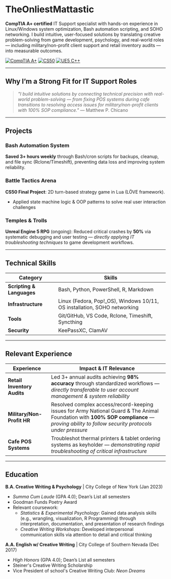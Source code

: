 # TheOnliestMattastic

**CompTIA A+ certified** IT Support specialist with hands-on experience in Linux/Windows system optimization, Bash automation scripting, and SOHO networking. I build intuitive, user-focused solutions by translating creative problem-solving from game development, psychology, and real-world roles — including military/non-profit client support and retail inventory audits — into measurable outcomes.

[![CompTIA A+](https://img.shields.io/badge/CompTIA%20A+-Certified-green)](https://www.comptia.org/certifications/a-plus)
[![CS50](https://img.shields.io/badge/CS50%20Intro%20to%20CS-blue)](https://cs50.harvard.edu/)
[![UE5 C++](https://img.shields.io/badge/Unreal%20Engine%205-C%2B%2B-blue)](https://www.unrealengine.com/)

---

## Why I’m a Strong Fit for IT Support Roles

> *"I build intuitive solutions by connecting technical precision with real-world problem-solving — from fixing POS systems during cafe transitions to resolving access issues for military/non-profit clients with 100% SOP compliance."*
> — Matthew P. Chicano

---

## Projects

### Bash Automation System 
**Saved 3+ hours weekly** through Bash/cron scripts for backups, cleanup, and file sync (Rclone/Timeshift), preventing data loss and improving system reliability.

### Battle Tactics Arena 
**CS50 Final Project**: 2D turn-based strategy game in Lua (LÖVE framework). 
- Applied state machine logic & OOP patterns to solve real user interaction challenges

### Temples & Trolls 
**Unreal Engine 5 RPG** (ongoing): Reduced critical crashes by **50%** via systematic debugging and user testing — *directly applying IT troubleshooting techniques* to game development workflows.

---

## Technical Skills

| Category                  | Skills                                                                   |
|---------------------------|--------------------------------------------------------------------------|
| **Scripting & Languages** | Bash, Python, PowerShell, R, Markdown                                    |
| **Infrastructure**        | Linux (Fedora, Pop!_OS), Windows 10/11, OS installation, SOHO networking |
| **Tools**                 | Git/GitHub, VS Code, Rclone, Timeshift, Syncthing                        |
| **Security**              | KeePassXC, ClamAV                                                        |

---

## Relevant Experience

| Experience                  | Impact & IT Relevance                                                                                                                                    |
|-----------------------------|----------------------------------------------------------------------------------------------------------------------------------------------------------|
| **Retail Inventory Audits** | Led 3+ annual audits achieving **98% accuracy** through standardized workflows — *directly transferable to user account management & system reliability* |
| **Military/Non-Profit HR**  | Resolved complex access/record-keeping issues for Army National Guard & The Animal Foundation with **100% SOP compliance** — *proving ability to follow security protocols under pressure*     |
| **Cafe POS Systems**        | Troubleshot thermal printers & tablet ordering systems as keyholder — *demonstrating rapid troubleshooting of critical infrastructure*                   |

---

## Education

**B.A. Creative Writing & Psychology** | City College of New York (Jan 2023)
- *Summa Cum Laude* (GPA 4.0); Dean’s List all semesters
- Goodman Funds Poetry Award
- Relevant coursework:
  - *Statistics & Experimental Psychology*: Gained data analysis skills (e.g., wrangling, visualization, R Programming) through interpretation, documentation, and presentation of research findings
  - *Creative Writing Workshops*: Developed interpersonal communication skills via attention to detail and critical thinking

**A.A. English w/ Creative Writing** | City College of Southern Nevada (Dec 2017)
- *High Honors* (GPA 4.0); Dean’s List all semesters  
- Steiner's Creative Writing Scholarship  
- Vice President of school's Creative Writing Club: *Neon Dreams*
